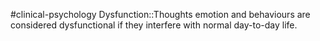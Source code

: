 #clinical-psychology 
Dysfunction::Thoughts emotion and behaviours are considered dysfunctional if they interfere with normal day-to-day life.
